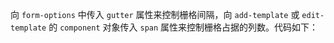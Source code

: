 向 `form-options` 中传入 `gutter` 属性来控制栅格间隔，向 `add-template` 或 `edit-template` 的 `component` 对象传入 `span` 属性来控制栅格占据的列数。代码如下：
